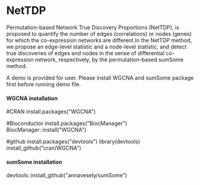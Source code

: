 # NetTDP
Permutation-based Network True Discovery Proportions (NetTDP), is proposed to quantify the number of edges (correlations) or nodes (genes) for which the co-expression networks are different.In the NetTDP method, we propose an edge-level statistic and a node-level statistic, and detect true discoveries of edges and nodes in the sense of differential co-expression network, respectively, by the permutation-based sumSome method.

A demo is provided for user. Please install WGCNA and sumSome package first before running demo file.

#### WGCNA installation
#CRAN
install.packages("WGCNA")

#Bioconductor
install.packages("BiocManager") 
BiocManager::install("WGCNA")

#github
install.packages("devtools")
library(devtools)
install_github("cran/WGCNA")

#### sumSome installation
devtools::install_github("annavesely/sumSome")
